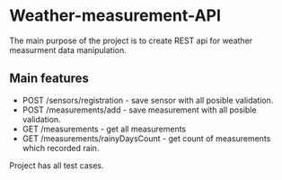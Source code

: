 # Weather-measurement-API
The main purpose of the project is to create REST api for weather measurment data manipulation. 

## Main features
* POST /sensors/registration - save sensor with all posible validation.
* POST /measurements/add - save measurement with all posible validation.
* GET /measurements - get all measurements
* GET /measurements/rainyDaysCount - get count of measurements which recorded rain.

Project has all test cases.

